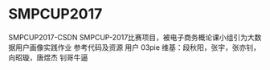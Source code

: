 # SMPCUP2017
SMPCUP2017-CSDN
SMPCUP-2017比赛项目，被电子商务概论课小组引为大数据用户画像实践作业
参考代码及资源 用户 03pie
维基：段秋阳，张宇，张亦钊，向昭璇，唐煜杰
钊哥牛逼